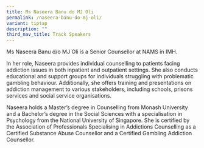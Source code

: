 ```yaml
---
title: Ms Naseera Banu do MJ Oli
permalink: /naseera-banu-do-mj-oli/
variant: tiptap
description: ""
third_nav_title: Track Speakers
---
```

<p></p>
<p>Ms Naseera Banu d/o MJ Oli is a Senior Counsellor at NAMS in IMH.</p>
<p>In her role, Naseera provides individual counselling to patients facing
addiction issues in both inpatient and outpatient settings. She also conducts
educational and support groups for individuals struggling with problematic
gambling behaviour. Additionally, she offers training and presentations
on addiction management to various stakeholders, including schools, prisons
services and social service organisations.</p>
<p>Naseera holds a Master’s degree in Counselling from Monash University
and a Bachelor’s degree in the Social Sciences with a specialisation in
Psychology from the National University of Singapore. She is certified
by the Association of Professionals Specialising in Addictions Counselling
as a Certified Substance Abuse Counsellor and a Certified Gambling Addiction
Counsellor.</p>
<p></p>